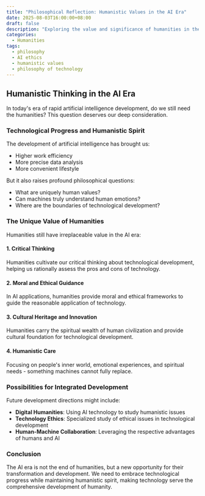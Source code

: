 ```yaml
---
title: "Philosophical Reflection: Humanistic Values in the AI Era"
date: 2025-08-03T16:00:00+08:00
draft: false
description: "Exploring the value and significance of humanities in the era of rapid AI development"
categories:
  - Humanities
tags:
  - philosophy
  - AI ethics
  - humanistic values
  - philosophy of technology
---
```


## Humanistic Thinking in the AI Era

In today's era of rapid artificial intelligence development, do we still need the humanities? This question deserves our deep consideration.

### Technological Progress and Humanistic Spirit

The development of artificial intelligence has brought us:
- Higher work efficiency
- More precise data analysis
- More convenient lifestyle

But it also raises profound philosophical questions:
- What are uniquely human values?
- Can machines truly understand human emotions?
- Where are the boundaries of technological development?

### The Unique Value of Humanities

Humanities still have irreplaceable value in the AI era:

#### 1. Critical Thinking
Humanities cultivate our critical thinking about technological development, helping us rationally assess the pros and cons of technology.

#### 2. Moral and Ethical Guidance
In AI applications, humanities provide moral and ethical frameworks to guide the reasonable application of technology.

#### 3. Cultural Heritage and Innovation
Humanities carry the spiritual wealth of human civilization and provide cultural foundation for technological development.

#### 4. Humanistic Care
Focusing on people's inner world, emotional experiences, and spiritual needs - something machines cannot fully replace.

### Possibilities for Integrated Development

Future development directions might include:
- **Digital Humanities**: Using AI technology to study humanistic issues
- **Technology Ethics**: Specialized study of ethical issues in technological development
- **Human-Machine Collaboration**: Leveraging the respective advantages of humans and AI

### Conclusion

The AI era is not the end of humanities, but a new opportunity for their transformation and development. We need to embrace technological progress while maintaining humanistic spirit, making technology serve the comprehensive development of humanity.